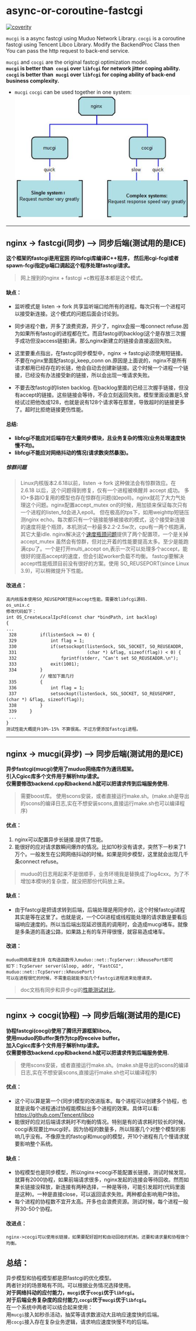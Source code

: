 # async-or-coroutine-fastcgi
[![coverity](https://scan.coverity.com/projects/14345/badge.svg)](https://scan.coverity.com/projects/toniz-async-or-coroutine-fastcgi)

`mucgi` is a async fastcgi using Muduo Network Library.
`cocgi` is a coroutine fastcgi using Tencent Libco Library.
Modify the BackendProc Class then You can pass the http request to  back-end service.  

`mucgi` and `cocgi` are the original fastcgi optimization model.  
__`mucgi` is better than` cocgi` over `libfcgi` for network jitter coping ability.  
`cocgi` is better than` mucgi` over `libfcgi` for coping ability of back-end business complexity.__  
* `mucgi` `cocgi` can be used together in one system:  
![图片](/doc/image/last01.jpg)

___
## nginx -> fastcgi(同步) --> 同步后端(测试用的是ICE)
__这个框架的fastcgi是用[官网](https://fastcgi-archives.github.io/ "悬停显示") 的libfcgi库编译C++程序，
然后用cgi-fcgi或者spawn-fcgi指定ip端口调起这个程序处理fastcgi请求。__  
>网上搜到的nginx + fastcgi +c教程基本都是这个模式。


#### 缺点：
* 监听模式是 listen -> fork 共享监听端口给所有的进程。每次只有一个进程可以接受新连接。这个模式的问题后面会讨论到。

* 同步进程个数，开多了浪费资源，开少了，nginx会报一堆connect refuse.因为如果所有fastcgi的进程都在忙。而且fastcgi的backlog(这个是存放三次握手成功但没access链接)满，那么nginx新建立的链接会直接返回失败。
    
* 这里要重点指出，在fastcgi同步模型中，nginx -> fastcgi必须使用短链接。不要在nginx里面配fastcgi_keep_conn on.原因是上面说的，nginx不是所有请求都用已经存在的长链，他会自动去创建新链接。这个时候一个进程一个链接，已经没有办法接受新的链接，所以会出现一堆请求失败。
    
* 不要去改fastcgi的listen backlog. 在backlog里面的已经三次握手链接，但没有accept的链接。这些链接会等待，不会立刻返回失败。模型里面设置是5,曾经试过把他改成128，也就是说有128个请求等在那里，导致超时的链接更多了。超时比拒绝链接更伤性能。

#### 总结:   
* __libfcgi不能应对后端存在大量同步模块，且业务复杂的情况(业务处理速度快慢不均)。__
* __libfcgi不能应对网络抖动的情况(请求数突然暴涨)。__

##### 惊群问题
>Linux内核版本2.6.18以前，listen -> fork 这种做法会有惊群效应。在 2.6.18 以后，这个问题得到修复，仅有一个进程被唤醒并 accept 成功。
多IO+多路IO复用的模型也存在惊群在问题(如epoll)。nginx就花了大力气处理这个问题。nginx配置accept_mutex on的时候，用加锁来保证每次只有一个进程的listen_fd会进入epoll。
但在极高的tps下，如用weighttp短链压测nginx echo。每次都只有一个链接能够被接收的模式，这个接受新连接的速度将是个瓶颈，本机测试一秒最多2.2-2.5w次，cpu有一两个核跑满，其它大量idle.
nginx解决这个[速度瓶颈问题](/doc/nginx_shortlink_performance.md)提供了两个配置项，一个是关掉accept_mutex 虽然会有惊群，但对比开着的性能要提高太多。至少是能跑满cpu了。一个是打开multi_accept on,表示一次可以处理多个accept，能很好的提高accept的速度，但会引起worker负载不均衡。
fastcgi要解决accept性能瓶颈目前没有很好的方案。使用 SO_REUSEPORT(since Linux 3.9)，可以稍微提升下性能。


#### 改进点：
    高内核版本使用SO_REUSEPORT提升accept性能。需要改libfcgi源码.
    os_unix.c 
    修改代码如下：
    int OS_CreateLocalIpcFd(const char *bindPath, int backlog)
    {
    ...
     328         if(listenSock >= 0) {
     329             int flag = 1;
     330             if(setsockopt(listenSock, SOL_SOCKET, SO_REUSEADDR,
     331                           (char *) &flag, sizeof(flag)) < 0) {
     332                 fprintf(stderr, "Can't set SO_REUSEADDR.\n");
     333             exit(1001);
     334         }
                 // 增加下面几行
     335         {
     336             int flag = 1;
     337             setsockopt(listenSock, SOL_SOCKET, SO_REUSEPORT, (char *) &flag, sizeof(flag));
     338         }
     339     }
     ...
    }
    测试性能大概提升10%-15% 不算很高。不过方便添加fastcgi进程。

 ---  
## nginx -> mucgi(异步) --> 同步后端(测试用的是ICE)
__异步fastcgi(mucgi)使用了muduo网络库作为通讯框架。  
引入Cgicc库多个文件用于解析http请求。   
仅需要修改backend.cpp和backend.h就可以把请求传到后端服务使用.__
> 需要boost库。  使用scons安装，或者直接运行make.sh。(make.sh是导出的scons的编译日志,实在不想安装scons,直接运行make.sh也可以编译程序)

#### 优点：
1. nginx可以配置异步长链接.提供了性能。
2. 能很好的应对请求数瞬间爆炸的情况。比如10秒没有请求，突然下一秒来了1万个。一般发生在公网网络抖动的时候。如果是同步模型，这里就会出现几千条connect refuse。 
>  muduo的日志用起来不是很顺手，业务环境我是替换成了log4cxx。为了不增加本模块的复杂度，就没把那份代码放上来。

#### 缺点：
* 由于fastcgi是把请求转到后端，后端处理是用同步的，这个时候fastcgi进程其实是等在这里了。也就是说，一个CGI进程或线程能处理的请求数是要看后端响应速度的。所以当后端出现延迟很高的调用时，会造成mucgi堵车。就像是多条道的高速公路，如果路上有的车开得很慢，就容易造成堵车。

#### 改进：
    muduo网络库是支持 在构造函数传入muduo::net::TcpServer::kReusePort即可
    如下：TcpServer server(&loop, addr, "FastCGI", muduo::net::TcpServer::kReusePort)
    可以在进程很忙的时候，不需重启就能多加几个fastcgi进程进来处理请求。
> doc文档有同步和异步cgi的[性能测试对比](doc/libfcgi_vs_mucgi_performance.md)。

   ---  
## nginx -> cocgi(协程) --> 同步后端(测试用的是ICE)
__协程fastcgi(cocgi)使用了腾讯开源框架libco。  
使用muduo的Buffer类作为tcp的receive buffer。  
加入Cgicc库多个文件用于解析http请求。  
仅需要修改backend.cpp和backend.h就可以把请求传到后端服务使用.__
> 使用scons安装，或者直接运行make.sh。(make.sh是导出的scons的编译日志,实在不想安装scons,直接运行make.sh也可以编译程序)

#### 优点：
* 这个可以算是第一个(同步)模型的改进版本。每个进程可以创建多个协程，也就是说每个进程通过协程能模拟出多个进程的效果。具体可以看: https://github.com/Tencent/libco
* 能很好的应对后端请求耗时不均衡的情况。特别是有的请求耗时较长的时候，cocgi表现要比mucgi好。因为协程的数量多，所以阻塞几个对整个模型的影响几乎没有。不像原生的fastcgi和mucgi的模型，开10个进程有几个慢请求就要影响整个系统。 

#### 缺点：
* 协程模型也是同步模型，所以nginx->cocgi不能配置长链接，测试时候发现，就算有2000协程，如果前端请求很多，nginx发起的连接会等待回收。然而如果长链接没释放，新连接有两种选择，一种是等待，可能引发超时(代码里面是这种)。一种是直接close，可以返回请求失败。两种都会影响用户体验。
* 每个进程的协程数不宜开太高。开多也会浪费资源。测试时候，每个进程一般开30-50个协程。

#### 改进点：
    nginx->cocgi可以使用长链接，如果要配好超时和自动回收的机制。还要和请求量和协程做个均衡。


## 总结：
异步模型和协程模型都是原fastcgi的优化模型。  
两者针对的场景略有不同。可以根据业务情况选择使用。  
__对于网络抖动的应付能力，`mucgi`优于`cocgi`优于`libfcgi`。  
对于后端业务复杂度的应付能力,`cocgi`优于`mucgi`优于`libfcgi`。__    
在一个系统中两者可以结合起来使用：  
用`mucgi`接入如秒杀活动，抽奖等请求数波动大且响应速度快的后端。  
用`cocgi`接入存在复杂业务逻辑，请求响应速度快慢不均的后端。  
